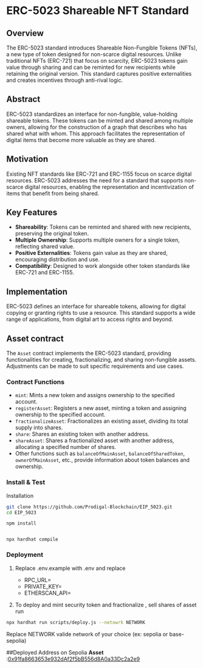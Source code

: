 # ERC-5023 Shareable NFT Standard

## Overview

The ERC-5023 standard introduces Shareable Non-Fungible Tokens (NFTs), a new type of token designed for non-scarce digital resources. Unlike traditional NFTs (ERC-721) that focus on scarcity, ERC-5023 tokens gain value through sharing and can be reminted for new recipients while retaining the original version. This standard captures positive externalities and creates incentives through anti-rival logic.

## Abstract

ERC-5023 standardizes an interface for non-fungible, value-holding shareable tokens. These tokens can be minted and shared among multiple owners, allowing for the construction of a graph that describes who has shared what with whom. This approach facilitates the representation of digital items that become more valuable as they are shared.

## Motivation

Existing NFT standards like ERC-721 and ERC-1155 focus on scarce digital resources. ERC-5023 addresses the need for a standard that supports non-scarce digital resources, enabling the representation and incentivization of items that benefit from being shared.

## Key Features

- **Shareability**: Tokens can be reminted and shared with new recipients, preserving the original token.
- **Multiple Ownership**: Supports multiple owners for a single token, reflecting shared value.
- **Positive Externalities**: Tokens gain value as they are shared, encouraging distribution and use.
- **Compatibility**: Designed to work alongside other token standards like ERC-721 and ERC-1155.

## Implementation

ERC-5023 defines an interface for shareable tokens, allowing for digital copying or granting rights to use a resource. This standard supports a wide range of applications, from digital art to access rights and beyond.

## Asset contract

The `Asset` contract implements the ERC-5023 standard, providing functionalities for creating, fractionalizing, and sharing non-fungible assets. Adjustments can be made to suit specific requirements and use cases.

### Contract Functions

- `mint`: Mints a new token and assigns ownership to the specified account.
- `registerAsset`: Registers a new asset, minting a token and assigning ownership to the specified account.
- `fractionalizeAsset`: Fractionalizes an existing asset, dividing its total supply into shares.
- `share`: Shares an existing token with another address.
- `shareAsset`: Shares a fractionalized asset with another address, allocating a specified number of shares.
- Other functions such as `balanceOfMainAsset`, `balanceOfSharedToken`, `ownerOfMainAsset`, etc., provide information about token balances and ownership.

### Install & Test

Installation

```bash
git clone https://github.com/Prodigal-Blockchain/EIP_5023.git
cd EIP_5023
```

```
npm install

```

```

npx hardhat compile

```

### Deployment

1. Replace .env.example with .env and replace

   - RPC_URL=
   - PRIVATE_KEY=
   - ETHERSCAN_API=

2. To deploy and mint security token and fractionalize , sell shares of asset run

```sh
npx hardhat run scripts/deploy.js --netowrk NETWORK
```

Replace NETWORK valide network of your choice (ex: sepolia or base-sepolia)

##Deployed Address on Sepolia
**Asset** :[0x91fa8663653e932dAf2f5bB556d8A0a33Dc2a2e9](https://sepolia.etherscan.io/address/0x91fa8663653e932dAf2f5bB556d8A0a33Dc2a2e9)
